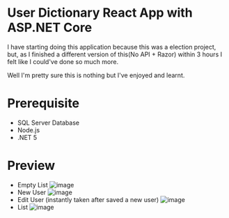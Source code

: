 # User Dictionary React App with ASP.NET Core
I have starting doing this application because this was a election project, but, as I finished a different version of this(No API + Razor) within 3 hours I felt like I could've done so much more.

Well I'm pretty sure this is nothing but I've enjoyed and learnt.


# Prerequisite
* SQL Server Database
* Node.js
* .NET 5

# Preview
* Empty List
![image](https://user-images.githubusercontent.com/14177182/121065433-6f0ac080-c7d1-11eb-879d-2c951ea440a2.png)
* New User
![image](https://user-images.githubusercontent.com/14177182/121065825-dcb6ec80-c7d1-11eb-8e2f-99a2c1acef48.png)
* Edit User (instantly taken after saved a new user)
![image](https://user-images.githubusercontent.com/14177182/121065924-f7896100-c7d1-11eb-86b7-3d93ec53c703.png)
* List
![image](https://user-images.githubusercontent.com/14177182/121066207-4afbaf00-c7d2-11eb-8e79-fb595bbc4085.png)
